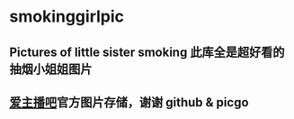 # smokinggirlpic
## Pictures of little sister smoking  此库全是超好看的抽烟小姐姐图片

## [爱主播吧](https://www.runoob.com)官方图片存储，谢谢 github & picgo

